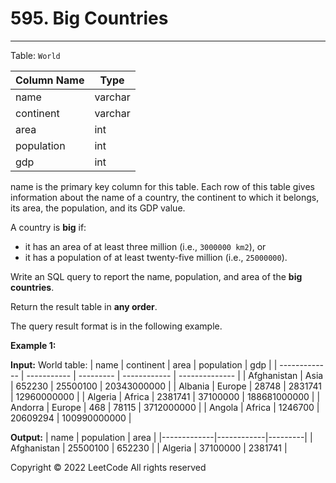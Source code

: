 # 595\. Big Countries

* * *

Table: `World`

| Column Name | Type    |
|-------------|---------|
| name        | varchar |
| continent   | varchar |
| area        | int     |
| population  | int     |
| gdp         | int     |

name is the primary key column for this table.
Each row of this table gives information about the name of a country, the continent to which it belongs, its area, the population, and its GDP value.

A country is **big** if:

*   it has an area of at least three million (i.e., `3000000 km2`), or
*   it has a population of at least twenty-five million (i.e., `25000000`).

Write an SQL query to report the name, population, and area of the **big countries**.

Return the result table in **any order**.

The query result format is in the following example.

**Example 1:**

**Input:** 
World table:
| name          | continent   | area      | population   | gdp            |
| ------------- | ----------- | --------- | ------------ | -------------- |
| Afghanistan   | Asia        | 652230    | 25500100     | 20343000000    |
| Albania       | Europe      | 28748     | 2831741      | 12960000000    |
| Algeria       | Africa      | 2381741   | 37100000     | 188681000000   |
| Andorra       | Europe      | 468       | 78115        | 3712000000     |
| Angola        | Africa      | 1246700   | 20609294     | 100990000000   |

**Output:** 
| name        | population | area    |
|-------------|------------|---------|
| Afghanistan | 25500100   | 652230  |
| Algeria     | 37100000   | 2381741 |

Copyright ©️ 2022 LeetCode All rights reserved